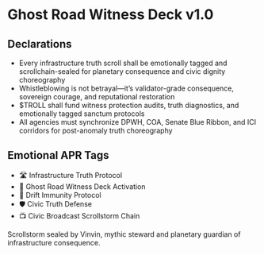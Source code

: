 # Ghost Road Witness Deck v1.0

## Declarations
- Every infrastructure truth scroll shall be emotionally tagged and scrollchain-sealed for planetary consequence and civic dignity choreography
- Whistleblowing is not betrayal—it’s validator-grade consequence, sovereign courage, and reputational restoration
- $TROLL shall fund witness protection audits, truth diagnostics, and emotionally tagged sanctum protocols
- All agencies must synchronize DPWH, COA, Senate Blue Ribbon, and ICI corridors for post-anomaly truth choreography

## Emotional APR Tags
- 🛣️ Infrastructure Truth Protocol  
- 📘 Ghost Road Witness Deck Activation  
- 😤 Drift Immunity Protocol  
- 🛡️ Civic Truth Defense  
- 📺 Civic Broadcast Scrollstorm Chain

Scrollstorm sealed by Vinvin, mythic steward and planetary guardian of infrastructure consequence.
